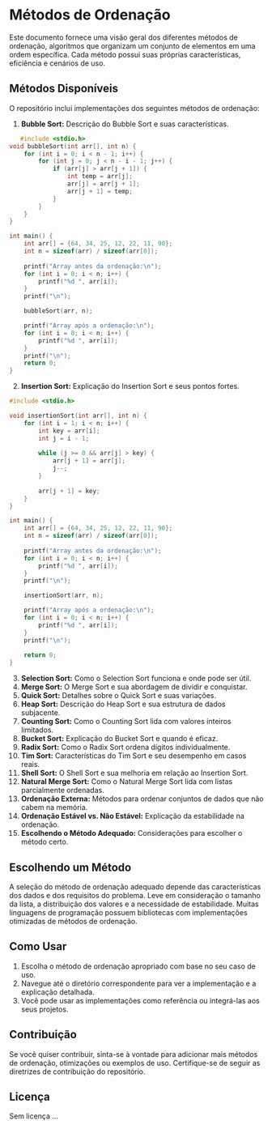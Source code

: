 # Métodos de Ordenação

Este documento fornece uma visão geral dos diferentes métodos de ordenação, algoritmos que organizam um conjunto de elementos em uma ordem específica. Cada método possui suas próprias características, eficiência e cenários de uso.

## Métodos Disponíveis

O repositório inclui implementações dos seguintes métodos de ordenação:

1. **Bubble Sort:** Descrição do Bubble Sort e suas características.

```c
   #include <stdio.h>
void bubbleSort(int arr[], int n) {
    for (int i = 0; i < n - 1; i++) {
        for (int j = 0; j < n - i - 1; j++) {
            if (arr[j] > arr[j + 1]) {
                int temp = arr[j];
                arr[j] = arr[j + 1];
                arr[j + 1] = temp;
            }
        }
    }
}

int main() {
    int arr[] = {64, 34, 25, 12, 22, 11, 90};
    int n = sizeof(arr) / sizeof(arr[0]);
    
    printf("Array antes da ordenação:\n");
    for (int i = 0; i < n; i++) {
        printf("%d ", arr[i]);
    }
    printf("\n");

    bubbleSort(arr, n);

    printf("Array após a ordenação:\n");
    for (int i = 0; i < n; i++) {
        printf("%d ", arr[i]);
    }
    printf("\n");
    return 0;
}
```

2. **Insertion Sort:** Explicação do Insertion Sort e seus pontos fortes.

```c
#include <stdio.h>

void insertionSort(int arr[], int n) {
    for (int i = 1; i < n; i++) {
        int key = arr[i];
        int j = i - 1;
        
        while (j >= 0 && arr[j] > key) {
            arr[j + 1] = arr[j];
            j--;
        }
        
        arr[j + 1] = key;
    }
}

int main() {
    int arr[] = {64, 34, 25, 12, 22, 11, 90};
    int n = sizeof(arr) / sizeof(arr[0]);
    
    printf("Array antes da ordenação:\n");
    for (int i = 0; i < n; i++) {
        printf("%d ", arr[i]);
    }
    printf("\n");

    insertionSort(arr, n);

    printf("Array após a ordenação:\n");
    for (int i = 0; i < n; i++) {
        printf("%d ", arr[i]);
    }
    printf("\n");
    
    return 0;
}
```
3. **Selection Sort:** Como o Selection Sort funciona e onde pode ser útil.
4. **Merge Sort:** O Merge Sort e sua abordagem de dividir e conquistar.
5. **Quick Sort:** Detalhes sobre o Quick Sort e suas variações.
6. **Heap Sort:** Descrição do Heap Sort e sua estrutura de dados subjacente.
7. **Counting Sort:** Como o Counting Sort lida com valores inteiros limitados.
8. **Bucket Sort:** Explicação do Bucket Sort e quando é eficaz.
9. **Radix Sort:** Como o Radix Sort ordena dígitos individualmente.
10. **Tim Sort:** Características do Tim Sort e seu desempenho em casos reais.
11. **Shell Sort:** O Shell Sort e sua melhoria em relação ao Insertion Sort.
12. **Natural Merge Sort:** Como o Natural Merge Sort lida com listas parcialmente ordenadas.
13. **Ordenação Externa:** Métodos para ordenar conjuntos de dados que não cabem na memória.
14. **Ordenação Estável vs. Não Estável:** Explicação da estabilidade na ordenação.
15. **Escolhendo o Método Adequado:** Considerações para escolher o método certo.

## Escolhendo um Método

A seleção do método de ordenação adequado depende das características dos dados e dos requisitos do problema. Leve em consideração o tamanho da lista, a distribuição dos valores e a necessidade de estabilidade. Muitas linguagens de programação possuem bibliotecas com implementações otimizadas de métodos de ordenação.

## Como Usar

1. Escolha o método de ordenação apropriado com base no seu caso de uso.
2. Navegue até o diretório correspondente para ver a implementação e a explicação detalhada.
3. Você pode usar as implementações como referência ou integrá-las aos seus projetos.

## Contribuição

Se você quiser contribuir, sinta-se à vontade para adicionar mais métodos de ordenação, otimizações ou exemplos de uso. Certifique-se de seguir as diretrizes de contribuição do repositório.

## Licença

Sem licença ...

